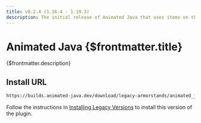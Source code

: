 ```yaml
---
title: v0.2.4 (1.16.4 - 1.19.3)
description: The initial release of Animated Java that uses items on the heads of Armor Stands to animate models.
---
```


# Animated Java {$frontmatter.title}

{$frontmatter.description}

## Install URL

```txt
https://builds.animated-java.dev/download/legacy-armorstands/animated_java.js
```

Follow the instructions in [Installing Legacy Versions](installing-legacy-versions) to install this version of the plugin.
